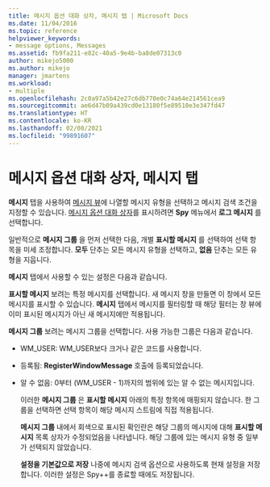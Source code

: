 ```yaml
---
title: 메시지 옵션 대화 상자, 메시지 탭 | Microsoft Docs
ms.date: 11/04/2016
ms.topic: reference
helpviewer_keywords:
- message options, Messages
ms.assetid: fb9fa211-e82c-40a5-9e4b-ba8de07313c0
author: mikejo5000
ms.author: mikejo
manager: jmartens
ms.workload:
- multiple
ms.openlocfilehash: 2c0a97a5b42e27c6db770e0c74a64e214561cea9
ms.sourcegitcommit: ae6d47b09a439cd0e13180f5e89510e3e347fd47
ms.translationtype: HT
ms.contentlocale: ko-KR
ms.lasthandoff: 02/08/2021
ms.locfileid: "99891607"
---
```

# <a name="messages-tab-message-options-dialog-box"></a>메시지 옵션 대화 상자, 메시지 탭
**메시지** 탭을 사용하여 [메시지 뷰](../debugger/messages-view.md)에 나열할 메시지 유형을 선택하고 메시지 검색 조건을 지정할 수 있습니다. [메시지 옵션 대화 상자](../debugger/message-options-dialog-box.md)를 표시하려면 **Spy** 메뉴에서 **로그 메시지** 를 선택합니다.

 일반적으로 **메시지 그룹** 을 먼저 선택한 다음, 개별 **표시할 메시지** 를 선택하여 선택 항목을 미세 조정합니다. **모두** 단추는 모든 메시지 유형을 선택하고, **없음** 단추는 모든 유형을 지웁니다.

 **메시지** 탭에서 사용할 수 있는 설정은 다음과 같습니다.

 **표시할 메시지** 보려는 특정 메시지를 선택합니다. 새 메시지 창을 만들면 이 창에서 모든 메시지를 표시할 수 있습니다. **메시지** 탭에서 메시지를 필터링할 때 해당 필터는 창 뷰에 이미 표시된 메시지가 아닌 새 메시지에만 적용됩니다.

 **메시지 그룹** 보려는 메시지 그룹을 선택합니다. 사용 가능한 그룹은 다음과 같습니다.

- WM_USER: WM_USER보다 크거나 같은 코드를 사용합니다.

- 등록됨: **RegisterWindowMessage** 호출에 등록되었습니다.

- 알 수 없음: 0부터 (WM_USER - 1)까지의 범위에 있는 알 수 없는 메시지입니다.

  이러한 **메시지 그룹** 은 **표시할 메시지** 아래의 특정 항목에 매핑되지 않습니다. 한 그룹을 선택하면 선택 항목이 해당 메시지 스트림에 직접 적용됩니다.

  **메시지 그룹** 내에서 회색으로 표시된 확인란은 해당 그룹의 메시지에 대해 **표시할 메시지** 목록 상자가 수정되었음을 나타냅니다. 해당 그룹에 있는 메시지 유형 중 일부가 선택되지 않았습니다.

  **설정을 기본값으로 저장** 나중에 메시지 검색 옵션으로 사용하도록 현재 설정을 저장합니다. 이러한 설정은 Spy++를 종료할 때에도 저장됩니다.